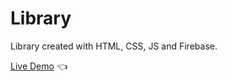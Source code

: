 # Library

Library created with HTML, CSS, JS and Firebase.

[Live Demo](https://returnofmatrix.github.io/library/) :point_left:
